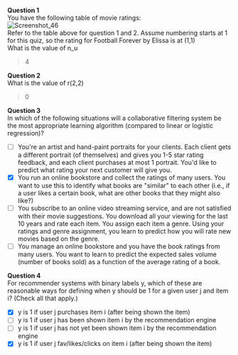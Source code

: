 **Question 1**<br>
You have the following table of movie ratings:<br>
![Screenshot_46](https://github.com/user-attachments/assets/868a01dc-560e-4125-8085-3b84ba75ee44)<br>
Refer to the table above for question 1 and 2. Assume numbering starts at 1 for this quiz, so the rating for Football Forever by Elissa is at (1,1)<br>
What is the value of n_u
​
> 4

**Question 2**<br>
What is the value of r(2,2)
> 0

**Question 3**<br>
In which of the following situations will a collaborative filtering system be the most appropriate learning algorithm (compared to linear or logistic regression)?
- [ ] You're an artist and hand-paint portraits for your clients. Each client gets a different portrait (of themselves) and gives you 1-5 star rating feedback, and each client purchases at most 1 portrait. You'd like to predict what rating your next customer will give you.
- [x] You run an online bookstore and collect the ratings of many users. You want to use this to identify what books are "similar" to each other (i.e., if a user likes a certain book, what are other books that they might also like?)
- [ ] You subscribe to an online video streaming service, and are not satisfied with their movie suggestions. You download all your viewing for the last 10 years and rate each item. You assign each item a genre. Using your ratings and genre assignment, you learn to predict how you will rate new movies based on the genre.
- [ ] You manage an online bookstore and you have the book ratings from many users. You want to learn to predict the expected sales volume (number of books sold) as a function of the average rating of a book.

**Question 4**<br>
For recommender systems with binary labels y, which of these are reasonable ways for defining when y should be 1 for a given user j and item i? (Check all that apply.) 
- [x] y is 1 if user j purchases item i (after being shown the item) 
- [ ] y is 1 if user j has been shown item i by the recommendation engine 
- [ ] y is 1 if user j has not yet been shown item i by the recommendation engine 
- [x] y is 1 if user j fav/likes/clicks on item i (after being shown the item)
